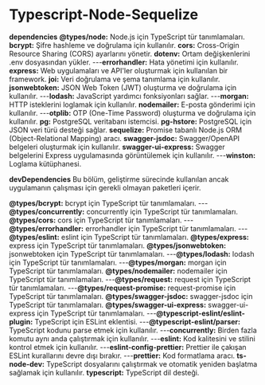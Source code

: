 # Typescript-Node-Sequelize

**dependencies**
**@types/node:** Node.js için TypeScript tür tanımlamaları.
**bcrypt:** Şifre hashleme ve doğrulama için kullanılır.
**cors:** Cross-Origin Resource Sharing (CORS) ayarlarını yönetir.
**dotenv:** Ortam değişkenlerini .env dosyasından yükler.
---**errorhandler:** Hata yönetimi için kullanılır.
**express:** Web uygulamaları ve API'ler oluşturmak için kullanılan bir framework.
**joi:** Veri doğrulama ve şema tanımlama için kullanılır.
**jsonwebtoken:** JSON Web Token (JWT) oluşturma ve doğrulama için kullanılır.
---**lodash:** JavaScript yardımcı fonksiyonları sağlar.
---**morgan:** HTTP isteklerini loglamak için kullanılır.
**nodemailer:** E-posta gönderimi için kullanılır.
---**otplib:** OTP (One-Time Password) oluşturma ve doğrulama için kullanılır.
**pg:** PostgreSQL veritabanı istemcisi.
**pg-hstore:** PostgreSQL için JSON veri türü desteği sağlar.
**sequelize:** Promise tabanlı Node.js ORM (Object-Relational Mapping) aracı.
**swagger-jsdoc:** Swagger/OpenAPI belgeleri oluşturmak için kullanılır.
**swagger-ui-express:** Swagger belgelerini Express uygulamasında görüntülemek için kullanılır.
---**winston:** Loglama kütüphanesi.

**devDependencies**
Bu bölüm, geliştirme sürecinde kullanılan ancak uygulamanın çalışması için gerekli olmayan paketleri içerir.

**@types/bcrypt:** bcrypt için TypeScript tür tanımlamaları.
---**@types/concurrently:** concurrently için TypeScript tür tanımlamaları.
**@types/cors:** cors için TypeScript tür tanımlamaları.
---**@types/errorhandler:** errorhandler için TypeScript tür tanımlamaları.
---**@types/eslint:** eslint için TypeScript tür tanımlamaları.
**@types/express:** express için TypeScript tür tanımlamaları.
**@types/jsonwebtoken:** jsonwebtoken için TypeScript tür tanımlamaları.
---**@types/lodash:** lodash için TypeScript tür tanımlamaları.
---**@types/morgan:** morgan için TypeScript tür tanımlamaları.
**@types/nodemailer:** nodemailer için TypeScript tür tanımlamaları.
---**@types/request:** request için TypeScript tür tanımlamaları.
---**@types/request-promise:** request-promise için TypeScript tür tanımlamaları.
**@types/swagger-jsdoc:** swagger-jsdoc için TypeScript tür tanımlamaları.
**@types/swagger-ui-express:** swagger-ui-express için TypeScript tür tanımlamaları.
---**@typescript-eslint/eslint-plugin:** TypeScript için ESLint eklentisi.
---**@typescript-eslint/parser:** TypeScript kodunu parse etmek için kullanılır.
---**concurrently:** Birden fazla komutu aynı anda çalıştırmak için kullanılır.
---**eslint:** Kod kalitesini ve stilini kontrol etmek için kullanılır.
---**eslint-config-prettier:** Prettier ile çakışan ESLint kurallarını devre dışı bırakır.
---**prettier:** Kod formatlama aracı.
**ts-node-dev:** TypeScript dosyalarını çalıştırmak ve otomatik yeniden başlatma sağlamak için kullanılır.
**typescript:** TypeScript dil desteği.
